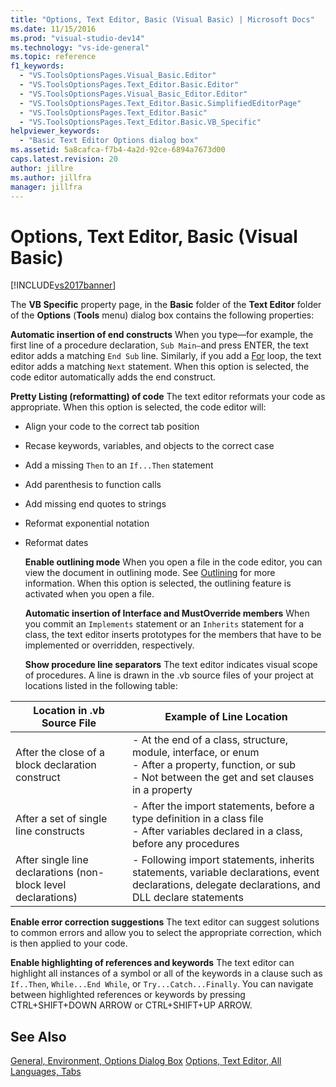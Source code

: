 ```yaml
---
title: "Options, Text Editor, Basic (Visual Basic) | Microsoft Docs"
ms.date: 11/15/2016
ms.prod: "visual-studio-dev14"
ms.technology: "vs-ide-general"
ms.topic: reference
f1_keywords:
  - "VS.ToolsOptionsPages.Visual_Basic.Editor"
  - "VS.ToolsOptionsPages.Text_Editor.Basic.Editor"
  - "VS.ToolsOptionsPages.Visual_Basic_Editor.Editor"
  - "VS.ToolsOptionsPages.Text_Editor.Basic.SimplifiedEditorPage"
  - "VS.ToolsOptionsPages.Text_Editor.Basic"
  - "VS.ToolsOptionsPages.Text_Editor.Basic.VB_Specific"
helpviewer_keywords:
  - "Basic Text Editor Options dialog box"
ms.assetid: 5a8cafca-f7b4-4a2d-92ce-6894a7673d00
caps.latest.revision: 20
author: jillre
ms.author: jillfra
manager: jillfra
---
```

# Options, Text Editor, Basic (Visual Basic)
[!INCLUDE[vs2017banner](../../includes/vs2017banner.md)]

The **VB Specific** property page, in the **Basic** folder of the **Text Editor** folder of the **Options** (**Tools** menu) dialog box contains the following properties:

 **Automatic insertion of end constructs**
 When you type—for example, the first line of a procedure declaration, `Sub Main—`and press ENTER, the text editor adds a matching `End Sub` line. Similarly, if you add a [For](https://msdn.microsoft.com/library/f5fc0d51-67ce-4c36-9f09-31c9a91c94e9) loop, the text editor adds a matching `Next` statement. When this option is selected, the code editor automatically adds the end construct.

 **Pretty Listing (reformatting) of code**
 The text editor reformats your code as appropriate. When this option is selected, the code editor will:

- Align your code to the correct tab position

- Recase keywords, variables, and objects to the correct case

- Add a missing `Then` to an `If...Then` statement

- Add parenthesis to function calls

- Add missing end quotes to strings

- Reformat exponential notation

- Reformat dates

  **Enable outlining mode**
  When you open a file in the code editor, you can view the document in outlining mode. See [Outlining](../../ide/outlining.md) for more information. When this option is selected, the outlining feature is activated when you open a file.

  **Automatic insertion of Interface and MustOverride members**
  When you commit an `Implements` statement or an `Inherits` statement for a class, the text editor inserts prototypes for the members that have to be implemented or overridden, respectively.

  **Show procedure line separators**
  The text editor indicates visual scope of procedures. A line is drawn in the .vb source files of your project at locations listed in the following table:

|Location in .vb Source File|Example of Line Location|
|---------------------------------|------------------------------|
|After the close of a block declaration construct|-   At the end of a class, structure, module, interface, or enum<br />-   After a property, function, or sub<br />-   Not between the get and set clauses in a property|
|After a set of single line constructs|-   After the import statements, before a type definition in a class file<br />-   After variables declared in a class, before any procedures|
|After single line declarations (non-block level declarations)|-   Following import statements, inherits statements, variable declarations, event declarations, delegate declarations, and DLL declare statements|

 **Enable error correction suggestions**
 The text editor can suggest solutions to common errors and allow you to select the appropriate correction, which is then applied to your code.

 **Enable highlighting of references and keywords**
 The text editor can highlight all instances of a symbol or all of the keywords in a clause such as `If..Then`, `While...End While`, or `Try...Catch...Finally`. You can navigate between highlighted references or keywords by pressing CTRL+SHIFT+DOWN ARROW or CTRL+SHIFT+UP ARROW.

## See Also
 [General, Environment, Options Dialog Box](../../ide/reference/general-environment-options-dialog-box.md)
 [Options, Text Editor, All Languages, Tabs](../../ide/reference/options-text-editor-all-languages-tabs.md)

